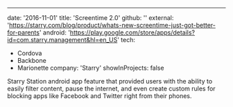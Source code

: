 ---

date: '2016-11-01'
title: 'Screentime 2.0'
github: ''
external: 'https://starry.com/blog/product/whats-new-screentime-just-got-better-for-parents'
android: 'https://play.google.com/store/apps/details?id=com.starry.management&hl=en_US'
tech:

- Cordova
- Backbone
- Marionette
  company: 'Starry'
  showInProjects: false

Starry Station android app feature that provided users with the ability to easily filter content, pause the internet, and even create custom rules for blocking apps like Facebook and Twitter right from their phones.
